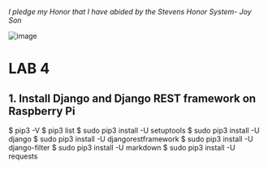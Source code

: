 *I pledge my Honor that I have abided by the Stevens Honor System- Joy Son*

![image](https://user-images.githubusercontent.com/98338109/231038603-704b678e-9498-4b3e-9287-1f197c6b1019.png)

# LAB 4

## 1. Install Django and Django REST framework on Raspberry Pi

$ pip3 -V
$ pip3 list
$ sudo pip3 install -U setuptools
$ sudo pip3 install -U django
$ sudo pip3 install -U djangorestframework
$ sudo pip3 install -U django-filter
$ sudo pip3 install -U markdown
$ sudo pip3 install -U requests

